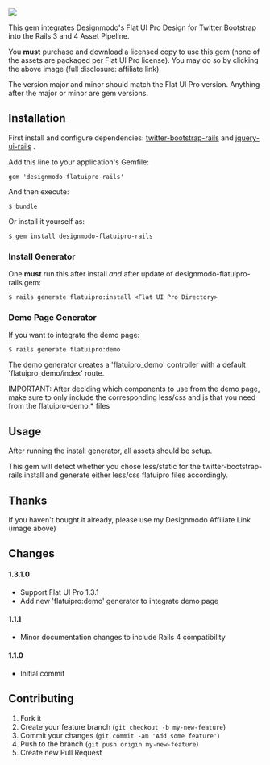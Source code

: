<a href="http://designmodo.com/shop/?u=223" target="_blank"><img src="http://designmodo.com/img/affiliate/flatui_468_60.jpg" border="0"/></a>

This gem integrates Designmodo's Flat UI Pro Design for Twitter Bootstrap into the Rails 3 and 4 Asset Pipeline.

You **must** purchase and download a licensed copy to use this gem (none of the assets are packaged per Flat UI Pro license).  You may do so by clicking the above image (full disclosure: affiliate link).

The version major and minor should match the Flat UI Pro version.  Anything after the major or minor are gem versions.

## Installation
First install and configure dependencies: [twitter-bootstrap-rails](https://github.com/seyhunak/twitter-bootstrap-rails) and [jquery-ui-rails](https://github.com/joliss/jquery-ui-rails) .

Add this line to your application's Gemfile:

    gem 'designmodo-flatuipro-rails'

And then execute:

    $ bundle

Or install it yourself as:

    $ gem install designmodo-flatuipro-rails

### Install Generator
One **must** run this after install *and* after update of designmodo-flatuipro-rails gem:

    $ rails generate flatuipro:install <Flat UI Pro Directory>

### Demo Page Generator
If you want to integrate the demo page:

    $ rails generate flatuipro:demo

The demo generator creates a 'flatuipro\_demo' controller with a default 'flatuipro\_demo/index' route.

IMPORTANT: After deciding which components to use from the demo page, make sure to only include the corresponding less/css and js that you need from the flatuipro-demo.* files

## Usage
After running the install generator, all assets should be setup.

This gem will detect whether you chose less/static for the twitter-bootstrap-rails install and generate either less/css flatuipro files accordingly.

## Thanks
If you haven't bought it already, please use my Designmodo Affiliate Link (image above)

## Changes
#### 1.3.1.0
* Support Flat UI Pro 1.3.1
* Add new 'flatuipro:demo' generator to integrate demo page

#### 1.1.1
* Minor documentation changes to include Rails 4 compatibility

#### 1.1.0
* Initial commit

## Contributing

1. Fork it
2. Create your feature branch (`git checkout -b my-new-feature`)
3. Commit your changes (`git commit -am 'Add some feature'`)
4. Push to the branch (`git push origin my-new-feature`)
5. Create new Pull Request
